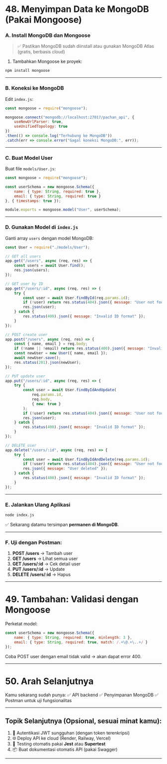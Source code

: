 # 48. Menyimpan Data ke MongoDB (Pakai Mongoose)

### A. Install MongoDB dan Mongoose

> ✅ Pastikan MongoDB sudah diinstall atau gunakan MongoDB Atlas (gratis, berbasis cloud)

1. Tambahkan Mongoose ke proyek:

```bash
npm install mongoose
```

---

### B. Koneksi ke MongoDB

Edit `index.js`:

```javascript
const mongoose = require("mongoose");

mongoose.connect("mongodb://localhost:27017/pachan_api", {
    useNewUrlParser: true,
    useUnifiedTopology: true
})
.then(() => console.log("Terhubung ke MongoDB"))
.catch(err => console.error("Gagal koneksi MongoDB:", err));
```

---

### C. Buat Model User

Buat file `models/User.js`:

```javascript
const mongoose = require("mongoose");

const userSchema = new mongoose.Schema({
    name: { type: String, required: true },
    email: { type: String, required: true }
}, { timestamps: true });

module.exports = mongoose.model("User", userSchema);
```

---

### D. Gunakan Model di `index.js`

Ganti array `users` dengan model MongoDB:

```javascript
const User = require("./models/User");

// GET all users
app.get("/users", async (req, res) => {
    const users = await User.find();
    res.json(users);
});

// GET user by ID
app.get("/users/:id", async (req, res) => {
    try {
        const user = await User.findById(req.params.id);
        if (!user) return res.status(404).json({ message: "User not found" });
        res.json(user);
    } catch {
        res.status(400).json({ message: "Invalid ID format" });
    }
});

// POST create user
app.post("/users", async (req, res) => {
    const { name, email } = req.body;
    if (!name || !email) return res.status(400).json({ message: "Invalid data" });
    const newUser = new User({ name, email });
    await newUser.save();
    res.status(201).json(newUser);
});

// PUT update user
app.put("/users/:id", async (req, res) => {
    try {
        const user = await User.findByIdAndUpdate(
            req.params.id,
            req.body,
            { new: true }
        );
        if (!user) return res.status(404).json({ message: "User not found" });
        res.json(user);
    } catch {
        res.status(400).json({ message: "Invalid ID format" });
    }
});

// DELETE user
app.delete("/users/:id", async (req, res) => {
    try {
        const user = await User.findByIdAndDelete(req.params.id);
        if (!user) return res.status(404).json({ message: "User not found" });
        res.json({ message: "User deleted" });
    } catch {
        res.status(400).json({ message: "Invalid ID format" });
    }
});
```

---

### E. Jalankan Ulang Aplikasi

```bash
node index.js
```

✅ Sekarang datamu tersimpan **permanen di MongoDB**.

---

### F. Uji dengan Postman:

1. **POST /users** → Tambah user
2. **GET /users** → Lihat semua user
3. **GET /users/\:id** → Cek detail user
4. **PUT /users/\:id** → Update
5. **DELETE /users/\:id** → Hapus

---

# 49. Tambahan: Validasi dengan Mongoose

Perketat model:

```javascript
const userSchema = new mongoose.Schema({
    name: { type: String, required: true, minlength: 3 },
    email: { type: String, required: true, match: /.+\@.+\..+/ }
});
```

Coba POST user dengan email tidak valid → akan dapat error 400.

---

# 50. Arah Selanjutnya

Kamu sekarang sudah punya:
✅ API backend
✅ Penyimpanan MongoDB
✅ Postman untuk uji fungsionalitas

---

## Topik Selanjutnya (Opsional, sesuai minat kamu):

1. 🔐 Autentikasi JWT sungguhan (dengan token terenkripsi)
2. 🌐 Deploy API ke cloud (Render, Railway, Vercel)
3. 🧪 Testing otomatis pakai **Jest** atau **Supertest**
4. 📦 Buat dokumentasi otomatis API (pakai Swagger)

---
